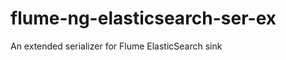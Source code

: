 flume-ng-elasticsearch-ser-ex
=============================

An extended serializer for Flume ElasticSearch sink
